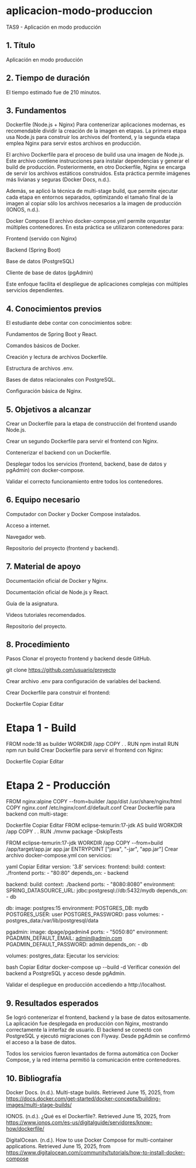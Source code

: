 # aplicacion-modo-produccion
TAS9 - Aplicación en modo producción
## 1. Título
Aplicación en modo producción

## 2. Tiempo de duración
El tiempo estimado fue de 210 minutos.

## 3. Fundamentos
Dockerfile (Node.js + Nginx)
Para contenerizar aplicaciones modernas, es recomendable dividir la creación de la imagen en etapas. La primera etapa usa Node.js para construir los archivos del frontend, y la segunda etapa emplea Nginx para servir estos archivos en producción.

El archivo Dockerfile para el proceso de build usa una imagen de Node.js. Este archivo contiene instrucciones para instalar dependencias y generar el build de producción. Posteriormente, en otro Dockerfile, Nginx se encarga de servir los archivos estáticos construidos. Esta práctica permite imágenes más livianas y seguras (Docker Docs, n.d.).

Además, se aplicó la técnica de multi-stage build, que permite ejecutar cada etapa en entornos separados, optimizando el tamaño final de la imagen al copiar sólo los archivos necesarios a la imagen de producción (IONOS, n.d.).

Docker Compose
El archivo docker-compose.yml permite orquestar múltiples contenedores. En esta práctica se utilizaron contenedores para:

Frontend (servido con Nginx)

Backend (Spring Boot)

Base de datos (PostgreSQL)

Cliente de base de datos (pgAdmin)

Este enfoque facilita el despliegue de aplicaciones complejas con múltiples servicios dependientes.

## 4. Conocimientos previos
El estudiante debe contar con conocimientos sobre:

Fundamentos de Spring Boot y React.

Comandos básicos de Docker.

Creación y lectura de archivos Dockerfile.

Estructura de archivos .env.

Bases de datos relacionales con PostgreSQL.

Configuración básica de Nginx.

## 5. Objetivos a alcanzar
Crear un Dockerfile para la etapa de construcción del frontend usando Node.js.

Crear un segundo Dockerfile para servir el frontend con Nginx.

Contenerizar el backend con un Dockerfile.

Desplegar todos los servicios (frontend, backend, base de datos y pgAdmin) con docker-compose.

Validar el correcto funcionamiento entre todos los contenedores.

## 6. Equipo necesario
Computador con Docker y Docker Compose instalados.

Acceso a internet.

Navegador web.

Repositorio del proyecto (frontend y backend).

## 7. Material de apoyo
Documentación oficial de Docker y Nginx.

Documentación oficial de Node.js y React.

Guía de la asignatura.

Videos tutoriales recomendados.

Repositorio del proyecto.

## 8. Procedimiento
Pasos
Clonar el proyecto frontend y backend desde GitHub.

git clone https://github.com/usuario/proyecto

Crear archivo .env para configuración de variables del backend.

Crear Dockerfile para construir el frontend:

Dockerfile
Copiar
Editar
# Etapa 1 - Build
FROM node:18 as builder
WORKDIR /app
COPY . .
RUN npm install
RUN npm run build
Crear Dockerfile para servir el frontend con Nginx:

Dockerfile
Copiar
Editar
# Etapa 2 - Producción
FROM nginx:alpine
COPY --from=builder /app/dist /usr/share/nginx/html
COPY nginx.conf /etc/nginx/conf.d/default.conf
Crear Dockerfile para backend con multi-stage:

Dockerfile
Copiar
Editar
FROM eclipse-temurin:17-jdk AS build
WORKDIR /app
COPY . .
RUN ./mvnw package -DskipTests

FROM eclipse-temurin:17-jdk
WORKDIR /app
COPY --from=build /app/target/app.jar app.jar
ENTRYPOINT ["java", "-jar", "app.jar"]
Crear archivo docker-compose.yml con servicios:

yaml
Copiar
Editar
version: '3.8'
services:
  frontend:
    build:
      context: ./frontend
    ports:
      - "80:80"
    depends_on:
      - backend

  backend:
    build:
      context: ./backend
    ports:
      - "8080:8080"
    environment:
      SPRING_DATASOURCE_URL: jdbc:postgresql://db:5432/mydb
    depends_on:
      - db

  db:
    image: postgres:15
    environment:
      POSTGRES_DB: mydb
      POSTGRES_USER: user
      POSTGRES_PASSWORD: pass
    volumes:
      - postgres_data:/var/lib/postgresql/data

  pgadmin:
    image: dpage/pgadmin4
    ports:
      - "5050:80"
    environment:
      PGADMIN_DEFAULT_EMAIL: admin@admin.com
      PGADMIN_DEFAULT_PASSWORD: admin
    depends_on:
      - db

volumes:
  postgres_data:
Ejecutar los servicios:

bash
Copiar
Editar
docker-compose up --build -d
Verificar conexión del backend a PostgreSQL y acceso desde pgAdmin.

Validar el despliegue en producción accediendo a http://localhost.

## 9. Resultados esperados
Se logró contenerizar el frontend, backend y la base de datos exitosamente. La aplicación fue desplegada en producción con Nginx, mostrando correctamente la interfaz de usuario. El backend se conectó con PostgreSQL y ejecutó migraciones con Flyway. Desde pgAdmin se confirmó el acceso a la base de datos.

Todos los servicios fueron levantados de forma automática con Docker Compose, y la red interna permitió la comunicación entre contenedores.

## 10. Bibliografía
Docker Docs. (n.d.). Multi-stage builds. Retrieved June 15, 2025, from https://docs.docker.com/get-started/docker-concepts/building-images/multi-stage-builds/

IONOS. (n.d.). ¿Qué es el Dockerfile?. Retrieved June 15, 2025, from https://www.ionos.com/es-us/digitalguide/servidores/know-how/dockerfile/

DigitalOcean. (n.d.). How to use Docker Compose for multi-container applications. Retrieved June 15, 2025, from https://www.digitalocean.com/community/tutorials/how-to-install-docker-compose

